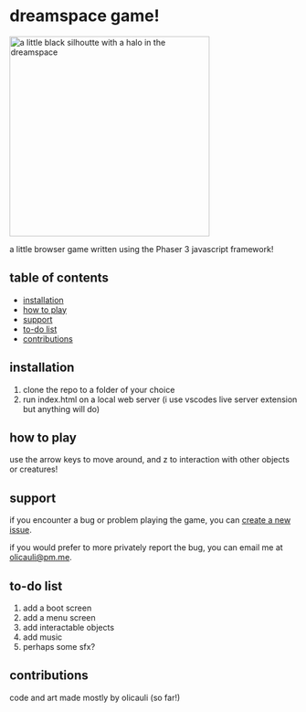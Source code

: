 # dreamspace game!
<img src="https://cdn.discordapp.com/attachments/930384259036901399/1006758397649100880/Screenshot_2022-08-09_210536.png" alt="a little black silhoutte with a halo in the dreamspace" width="350"/>

a little browser game written using the Phaser 3 javascript framework!

## table of contents
- [installation](#installation)
- [how to play](#how-to-play)
- [support](#support)
- [to-do list](#to-do-list)
- [contributions](#contributions)

## installation
1. clone the repo to a folder of your choice
2. run index.html on a local web server (i use vscodes live server extension but anything will do)

## how to play
use the arrow keys to move around, and z to interaction with other objects or creatures!

## support
if you encounter a bug or problem playing the game, you can [create a new issue](https://github.com/olicauli/dreamspace-game/issues).

if you would prefer to more privately report the bug, you can email me at olicauli@pm.me.

## to-do list
1. add a boot screen
2. add a menu screen
3. add interactable objects
4. add music
5. perhaps some sfx?

## contributions

code and art made mostly by olicauli (so far!)